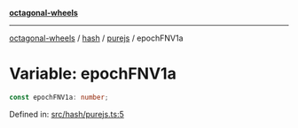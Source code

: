 [**octagonal-wheels**](../../../README.md)

***

[octagonal-wheels](../../../modules.md) / [hash](../../README.md) / [purejs](../README.md) / epochFNV1a

# Variable: epochFNV1a

```ts
const epochFNV1a: number;
```

Defined in: [src/hash/purejs.ts:5](https://github.com/vrtmrz/octagonal-wheels/blob/main/src/hash/purejs.ts#L5)
